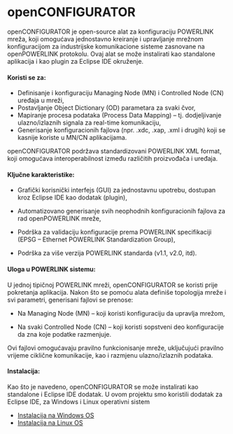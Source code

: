 # openCONFIGURATOR

openCONFIGURATOR je open-source alat za konfiguraciju POWERLINK mreža, koji omogućava jednostavno kreiranje i upravljanje mrežnom konfiguracijom za industrijske komunikacione sisteme zasnovane na openPOWERLINK protokolu. 
Ovaj alat se može instalirati kao standalone aplikacija i kao plugin za Eclipse IDE okruženje. 

#### Koristi se za:

- Definisanje i konfiguraciju Managing Node (MN) i Controlled Node (CN) uređaja u mreži,
- Postavljanje Object Dictionary (OD) parametara za svaki čvor,
- Mapiranje procesa podataka (Process Data Mapping) – tj. dodjeljivanje ulazno/izlaznih signala za real-time komunikaciju,
- Generisanje konfiguracionih fajlova (npr. .xdc, .xap, .xml i drugih) koji se kasnije koriste u MN/CN aplikacijama.

openCONFIGURATOR podržava standardizovani POWERLINK XML format, koji omogućava interoperabilnost između različitih proizvođača i uređaja.

#### Ključne karakteristike:

- Grafički korisnički interfejs (GUI) za jednostavnu upotrebu, dostupan kroz Eclipse IDE kao dodatak (plugin),

- Automatizovano generisanje svih neophodnih konfiguracionih fajlova za rad openPOWERLINK mreže,

- Podrška za validaciju konfiguracije prema POWERLINK specifikaciji (EPSG – Ethernet POWERLINK Standardization Group),

- Podrška za više verzija POWERLINK standarda (v1.1, v2.0, itd).

#### Uloga u POWERLINK sistemu:

U jednoj tipičnoj POWERLINK mreži, openCONFIGURATOR se koristi prije pokretanja aplikacija. Nakon što se pomoću alata definiše topologija mreže i svi parametri, generisani fajlovi se prenose:

- Na Managing Node (MN) – koji koristi konfiguraciju da upravlja mrežom,

- Na svaki Controlled Node (CN) – koji koristi sopstveni deo konfiguracije da zna koje podatke razmenjuje.

Ovi fajlovi omogućavaju pravilno funkcionisanje mreže, uključujući pravilno vrijeme ciklične komunikacije, kao i razmjenu ulazno/izlaznih podataka.

#### Instalacija:

Kao što je navedeno, openCONFIGURATOR se može instalirati kao standalone i Eclipse IDE dodatak. 
U ovom projektu smo koristili dodatak za Eclipse IDE, za Windows i Linux operativni sistem

- [ Instalacija na Windows OS ](https://github.com/sdejana/openPOWERLINK_app/blob/main/docs/openCONFIGURATOR-WindowsOS.md)
- [ Instalacija na Linux OS ](https://github.com/sdejana/openPOWERLINK_app/blob/main/docs/openCONFIGURATOR-LinuxOS.md)
